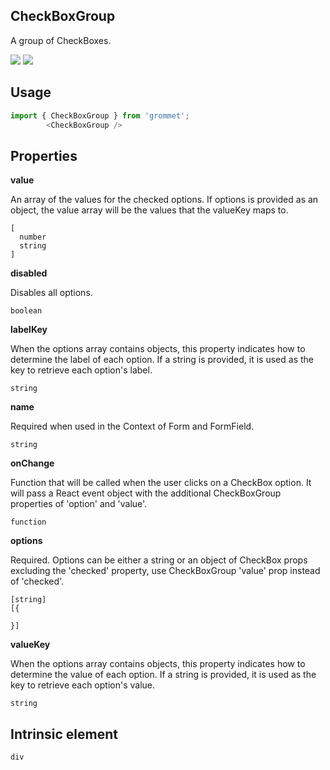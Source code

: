 ## CheckBoxGroup
A group of CheckBoxes.

[![](https://cdn-images-1.medium.com/fit/c/120/120/1*TD1P0HtIH9zF0UEH28zYtw.png)](https://storybook.grommet.io/?selectedKind=CheckBoxGroup&full=0&addons=0&stories=1&panelRight=0) [![](https://codesandbox.io/static/img/play-codesandbox.svg)](https://codesandbox.io/s/github/grommet/grommet-sandbox?initialpath=checkboxgroup&module=%2Fsrc%2FCheckBoxGroup.js)
## Usage

```javascript
import { CheckBoxGroup } from 'grommet';
        <CheckBoxGroup />
```

## Properties

**value**

An array of the values for the checked options. 
      If options is provided as an object, the value array will be the values 
     that the valueKey maps to.

```
[
  number
  string
]
```

**disabled**

Disables all options.

```
boolean
```

**labelKey**

When the options array contains objects, this property indicates how
        to determine the label of each option. If a string is
        provided, it is used as the key to retrieve each option's label.

```
string
```

**name**

Required when used in the Context of Form and FormField.

```
string
```

**onChange**

Function that will be called when the user clicks on a CheckBox option. 
      It will pass a React event object with the additional CheckBoxGroup 
      properties of 'option' and 'value'.

```
function
```

**options**

Required. Options can be either a string or an object of CheckBox props 
      excluding the 'checked' property, use CheckBoxGroup 'value' prop instead 
      of 'checked'.

```
[string]
[{

}]
```

**valueKey**

When the options array contains objects, this property indicates how
        to determine the value of each option. If a string is provided, 
        it is used as the key to retrieve each option's value.

```
string
```
  
## Intrinsic element

```
div
```
